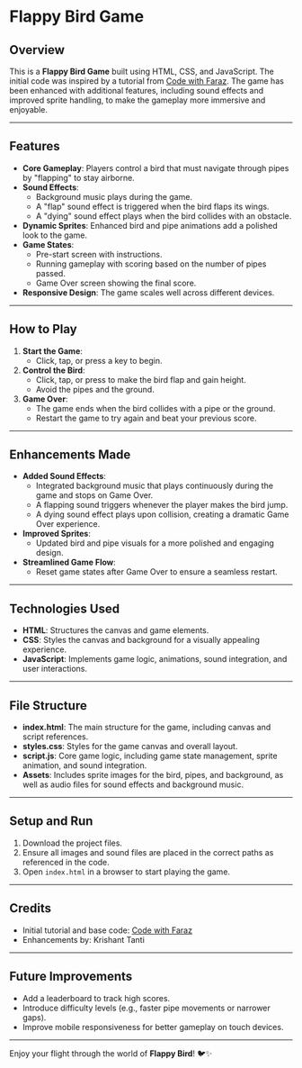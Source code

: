 # Flappy Bird Game

## Overview
This is a **Flappy Bird Game** built using HTML, CSS, and JavaScript. The initial code was inspired by a tutorial from [Code with Faraz](https://www.codewithfaraz.com/content/194/step-by-step-guide-develop-flappy-bird-game-using-html-css-and-javascript-source-code). The game has been enhanced with additional features, including sound effects and improved sprite handling, to make the gameplay more immersive and enjoyable.

---

## Features
- **Core Gameplay**: Players control a bird that must navigate through pipes by "flapping" to stay airborne.
- **Sound Effects**: 
  - Background music plays during the game.
  - A "flap" sound effect is triggered when the bird flaps its wings.
  - A "dying" sound effect plays when the bird collides with an obstacle.
- **Dynamic Sprites**: Enhanced bird and pipe animations add a polished look to the game.
- **Game States**:
  - Pre-start screen with instructions.
  - Running gameplay with scoring based on the number of pipes passed.
  - Game Over screen showing the final score.
- **Responsive Design**: The game scales well across different devices.

---

## How to Play
1. **Start the Game**:
   - Click, tap, or press a key to begin.
2. **Control the Bird**:
   - Click, tap, or press to make the bird flap and gain height.
   - Avoid the pipes and the ground.
3. **Game Over**:
   - The game ends when the bird collides with a pipe or the ground.
   - Restart the game to try again and beat your previous score.

---

## Enhancements Made
- **Added Sound Effects**:
  - Integrated background music that plays continuously during the game and stops on Game Over.
  - A flapping sound triggers whenever the player makes the bird jump.
  - A dying sound effect plays upon collision, creating a dramatic Game Over experience.
- **Improved Sprites**:
  - Updated bird and pipe visuals for a more polished and engaging design.
- **Streamlined Game Flow**:
  - Reset game states after Game Over to ensure a seamless restart.

---

## Technologies Used
- **HTML**: Structures the canvas and game elements.
- **CSS**: Styles the canvas and background for a visually appealing experience.
- **JavaScript**: Implements game logic, animations, sound integration, and user interactions.

---

## File Structure
- **index.html**: The main structure for the game, including canvas and script references.
- **styles.css**: Styles for the game canvas and overall layout.
- **script.js**: Core game logic, including game state management, sprite animation, and sound integration.
- **Assets**: Includes sprite images for the bird, pipes, and background, as well as audio files for sound effects and background music.

---

## Setup and Run
1. Download the project files.
2. Ensure all images and sound files are placed in the correct paths as referenced in the code.
3. Open `index.html` in a browser to start playing the game.

---

## Credits
- Initial tutorial and base code: [Code with Faraz](https://www.codewithfaraz.com/content/194/step-by-step-guide-develop-flappy-bird-game-using-html-css-and-javascript-source-code)
- Enhancements by: Krishant Tanti

---

## Future Improvements
- Add a leaderboard to track high scores.
- Introduce difficulty levels (e.g., faster pipe movements or narrower gaps).
- Improve mobile responsiveness for better gameplay on touch devices.

---

Enjoy your flight through the world of **Flappy Bird**! 🐦✨
